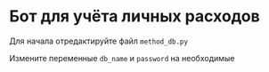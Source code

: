 <h1>Бот для учёта личных расходов</h1>
<p>Для начала отредактируйте файл <code>method_db.py</code></p>
<p>Измените переменные <code>db_name</code> и <code>password</code> на необходимые</p>
